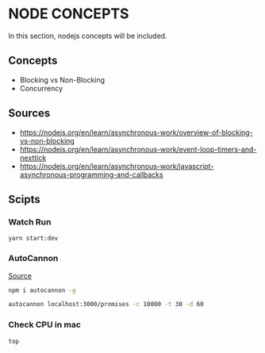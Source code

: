 # NODE CONCEPTS

In this section, nodejs concepts will be included.

## Concepts

- Blocking vs Non-Blocking
- Concurrency

## Sources

- https://nodejs.org/en/learn/asynchronous-work/overview-of-blocking-vs-non-blocking
- https://nodejs.org/en/learn/asynchronous-work/event-loop-timers-and-nexttick
- https://nodejs.org/en/learn/asynchronous-work/javascript-asynchronous-programming-and-callbacks

## Scipts

### Watch Run

```
yarn start:dev
```

### AutoCannon

[Source](https://www.npmjs.com/package/autocannon)

```bash
npm i autocannon -g
```

```bash
autocannon localhost:3000/promises -c 10000 -t 30 -d 60
```

### Check CPU in mac

```bash
top
```
